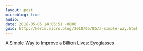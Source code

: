 ```yaml
---
layout: post
microblog: true
audio: 
date: 2018-05-05 14:05:51 -0800
guid: http://kerim.micro.blog/2018/05/05/a-simple-way.html
---
```

[A Simple Way to Improve a Billion Lives: Eyeglasses](http://www.nytimes.com/2018/05/05/health/glasses-developing-world-global-health.html)
